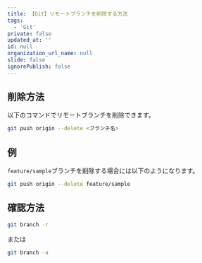 ```yaml
---
title: 【Git】リモートブランチを削除する方法
tags:
  - 'Git'
private: false
updated_at: ''
id: null
organization_url_name: null
slide: false
ignorePublish: false
---
```

## 削除方法

以下のコマンドでリモートブランチを削除できます。

```bash
git push origin --delete <ブランチ名>
```

## 例

`feature/sample`ブランチを削除する場合には以下のようになります。

```bash
git push origin --delete feature/sample
```

## 確認方法

```bash
git branch -r
```

または

```bash
git branch -a
```
